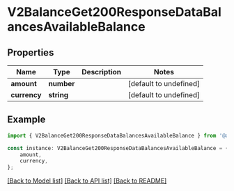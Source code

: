 # V2BalanceGet200ResponseDataBalancesAvailableBalance


## Properties

Name | Type | Description | Notes
------------ | ------------- | ------------- | -------------
**amount** | **number** |  | [default to undefined]
**currency** | **string** |  | [default to undefined]

## Example

```typescript
import { V2BalanceGet200ResponseDataBalancesAvailableBalance } from '@airhalo/client';

const instance: V2BalanceGet200ResponseDataBalancesAvailableBalance = {
    amount,
    currency,
};
```

[[Back to Model list]](../README.md#documentation-for-models) [[Back to API list]](../README.md#documentation-for-api-endpoints) [[Back to README]](../README.md)
